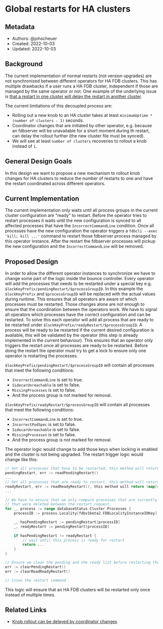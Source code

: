# Global restarts for HA clusters

## Metadata

* Authors: @johscheuer
* Created: 2022-10-03
* Updated: 2022-10-03

## Background

The current implementation of normal restarts (not version upgrades) are not synchronized between different operators for HA FDB clusters.
This has multiple drawbacks if a user runs a HA FDB cluster, independent if those are managed by the same operator or not.
One example of the underlying issue is [that a restart in one cluster will delay the restart in another cluster](https://github.com/FoundationDB/fdb-kubernetes-operator/issues/1361).

The current limitations of this decoupled process are:

- Rolling out a new knob to an HA cluster takes at least `minimumUptime * (number of clusters - 1)` seconds.
- Coordinator changes that are initiated by other operator, e.g. because an fdbserver will be unavailable for a short moment during th restart, can delay the rollout further (the new cluster file must be synced).
- We will see at least `number of clusters` recoveries to rollout a knob instead of `1`.

## General Design Goals

In this design we want to propose a new mechanism to rollout knob changes for HA clusters to reduce the number of restarts to one and have the restart coordinated across different operators.

## Current Implementation

The current implementation only waits until all process groups in the current cluster configuration are "ready" to restart.
Before the operator tries to restart processes it waits until the new configuration is synced to all affected processes that have the `IncorrectCommandLine` condition.
Once all processes have the new configuration the operator triggers a `fdbcli --exec 'kill; kill ...'` command to restart those fdbserver process managed by this operator instance.
After the restart the fdbserver processes will pickup the new configuration and the `IncorrectCommandLine` will be removed.

## Proposed Design

In order to allow the different operator instances to synchronize we have to change some part of the logic inside the bounce controller.
Every operator will add the processes that needs to be restarted under a special key e.g. `$lockKeyPrefix/pendingRestart/$processGroupID`.
In this example the `$lockKeyPrefix` and `$processGroupID` will be replaced with the actual values during runtime.
This ensures that all operators are aware of which processes must be restarted.
Those changes alone are not enough to ensure that the coordination between the operators work.
We have to signal all operators which processes have the correct configuration and can be restarted.
To solve this each operator will add all process that are ready to be restarted under `$lockKeyPrefix/readyRestart/$processGroupID`.
A process will be ready to be restarted if the current desired configuration is available, this will be validated by the operator (this step is already implemented in the current behaviour).
This ensures that an operator only triggers the restart once all processes are ready to be restarted.
Before doing the restart the operator must try to get a lock to ensure only one operator is restarting the processes.

`$lockKeyPrefix/pendingRestart/$processGroupID` will contain all processes that meet the following conditions:

- `IncorrectCommandLine` is set to true.
- `SidecarUnreachable` is set to false.
- `MissingProcesses` is set to false.
- And the process group is not marked for removal.

`$lockKeyPrefix/readyRestart/$processGroupID` will contain all processes that meet the following conditions:

- `IncorrectCommandLine` is set to true.
- `IncorrectPodSpec` is set to false.
- `SidecarUnreachable` is set to false.
- `MissingProcesses` is set to false.
- And the process group is not marked for removal.

The operator logic would change to add those keys when locking is enabled and the cluster is not being upgraded.
The restart trigger logic would change like this:

```go
// Get all processes that have to be restarted, this method will return (map[string]struct{}, error)
pendingRestart, err := readPendingRestart()
...
// Get all processes that are ready to restart, this method will return (map[string]struct{}, error)
readyRestart, err := readReadyRestart(), this method will return (map[string]struct{}, error)
...

// We have to ensure that we only compare processes that are currently part of the cluster to ensure we ignore processes
// that were deleted between the restart request.
for _, process := range databaseStatus.Cluster.Processes {
    processID := process.Locality[fdbv1beta2.FDBLocalityInstanceIDKey]

    _, hasPendingRestart := pendingRestart[processID]
    _, readyRestart := pendingRestart[processID]
	
	if hasPendingRestart != readyRestart {
	    // wait until this process is ready for restart
		return ...
    }
}

// Ensure we clean the pending and the ready list before restarting the processes to ensure we have an empty list after the restart.
err := clearPendingRestart()
err := clearReadReadyRestart()

// Issue the restart command
```

This logic will ensure that an HA FDB clusters will be restarted only once instead of multiple times.

## Related Links

- [Knob rollout can be delayed by coordinator changes](https://github.com/FoundationDB/fdb-kubernetes-operator/issues/1361)

